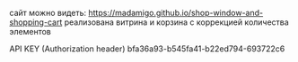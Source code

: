  сайт можно видеть:  https://madamigo.github.io/shop-window-and-shopping-cart
 реализована витрина и корзина с коррекцией количества элементов


API KEY (Authorization header)
bfa36a93-b545fa41-b22ed794-693722c6